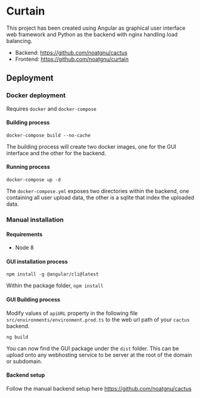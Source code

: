 # Curtain

This project has been created using Angular as graphical user interface web framework and Python as the backend with nginx handling load balancing.

- Backend: https://github.com/noatgnu/cactus
- Frontend: https://github.com/noatgnu/curtain

## Deployment
### Docker deployment
Requires `docker` and `docker-compose`

#### Building process
`docker-compose build --no-cache`

The building process will create two docker images, one for the GUI interface and the other for the backend.

#### Running process
`docker-compose up -d`

The `docker-compose.yml` exposes two directories within the backend, one containing all user upload data, the other is a sqlite that index the uploaded data.

### Manual installation

#### Requirements

- Node 8

#### GUI installation process

`npm install -g @angular/cli@latest`

Within the package folder, `npm install`

#### GUI Building process

Modify values of `apiURL` property in the following file `src/environments/environment.prod.ts` to the web url path of your `cactus` backend.

`ng build`

You can now find the GUI package under the `dist` folder. This can be upload onto any webhosting service to be server at the root of the domain or subdomain.

#### Backend setup

Follow the manual backend setup here https://github.com/noatgnu/cactus

